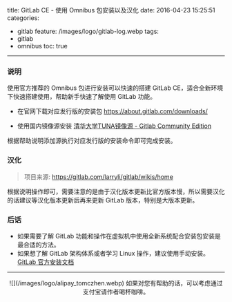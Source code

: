 title: GitLab CE - 使用 Omnibus 包安装以及汉化
date: 2016-04-23 15:25:51
categories:
  - gitlab
feature: /images/logo/gitlab-log.webp
tags:
  - gitlab
  - omnibus
toc: true
---
### 说明

使用官方推荐的 Omnibus 包进行安装可以快速的搭建 GitLab CE，适合全新环境下快速搭建使用，帮助新手快速了解使用 GitLab 功能。

<!-- more -->

* 在官网下载对应发行版的安装包
https://about.gitlab.com/downloads/

* 使用国内镜像源安装
[清华大学TUNA镜像源 - Gitlab Community Edition](https://mirror.tuna.tsinghua.edu.cn/help/gitlab-ce/)

根据帮助说明添加源执行对应发行版的安装命令即可完成安装。

### 汉化

> 项目来源: https://gitlab.com/larryli/gitlab/wikis/home

根据说明操作即可，需要注意的是由于汉化版本更新比官方版本慢，所以需要汉化的话建议等汉化版本更新后再来更新 GitLab 版本，特别是大版本更新。

### 后话

* 如果需要了解 GitLab 功能和操作在虚拟机中使用全新系统配合安装包安装是最合适的方法。
* 如果想了解 GitLab 架构体系或者学习 Linux 操作，建议使用手动安装。[ GitLab 官方安装文档 ](https://gitlab.com/gitlab-org/gitlab-ce/blob/master/doc/install/installation.md)

---

<div align="center">
![](/images/logo/alipay_tomczhen.webp)  
如果对您有帮助的话，可以考虑通过支付宝请作者喝杯咖啡。
</div>